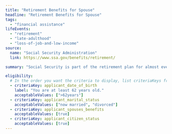 ```yaml
---
title: "Retirement Benefits for Spouse"
headline: "Retirement Benefits for Spouse"
tags:
  - "financial assistance"
lifeEvents:
  - "retirement"
  - "late-adulthood"
  - "loss-of-job-and-low-income"
source:
  name: "Social Security Administration"
  link: https://www.ssa.gov/benefits/retirement/

summary: "Social Security is part of the retirement plan for almost every American worker. It provides replacement income for qualified retirees and their families."

eligibility:
  # In the order you want the criteria to display, list criteriaKeys from the csv here, each followed by a comma-separated list of which values indicate eligibility for that criteria. Wrap individual values in quotes if they have inner commas.
  - criteriaKey: applicant_date_of_birth
    label: "You are at least 62 years old."
    acceptableValues: [">62years"]
  - criteriaKey: applicant_marital_status
    acceptableValues: ["now married", "divorced"]
  - criteriaKey: applicant_spouses_benefits
    acceptableValues: [true]
  - criteriaKey: applicant_citizen_status
    acceptableValues: [true]
---
```

